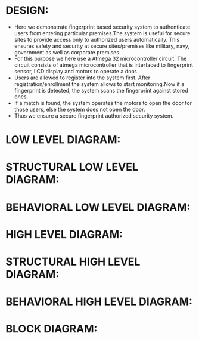 # DESIGN:

 * Here we demonstrate fingerprint based security system to authenticate users from entering particular premises.The system is useful for secure sites to provide access only to authorized users automatically. This ensures safety and security at secure sites/premises like military, navy, government as well as corporate premises.
 * For this purpose we here use a Atmega 32 microcontroller circuit. The circuit consists of atmega microcontroller that is interfaced to fingerprint sensor, LCD display and motors to operate a door.
 * Users are allowed to register into the system first. After registration/enrollment the system allows to start monitoring.Now if a fingerprint is detected, the system scans the fingerprint against stored ones.
 * If a match is found, the system operates the motors to open the door for those users, else the system does not open the door.
 * Thus we ensure a secure fingerprint authorized security system.

  # LOW LEVEL DIAGRAM:
 
# STRUCTURAL LOW LEVEL DIAGRAM:

# BEHAVIORAL LOW LEVEL DIAGRAM:

# HIGH LEVEL DIAGRAM:

# STRUCTURAL HIGH LEVEL DIAGRAM:

# BEHAVIORAL HIGH LEVEL DIAGRAM:

# BLOCK DIAGRAM:
